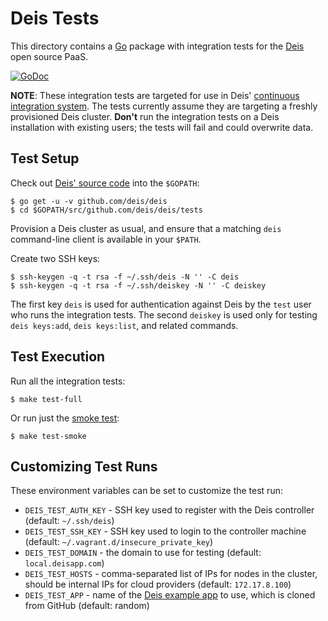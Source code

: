 # Deis Tests

This directory contains a [Go](http://golang.org/) package with integration
tests for the [Deis](http://deis.io/) open source PaaS.

[![GoDoc](https://godoc.org/github.com/deis/deis/tests?status.svg)](https://godoc.org/github.com/deis/deis/tests)

**NOTE**: These integration tests are targeted for use in Deis'
[continuous integration system](http://ci.deis.io/). The tests currently assume
they are targeting a freshly provisioned Deis cluster. **Don't** run the
integration tests on a Deis installation with existing users; the tests will
fail and could overwrite data.

## Test Setup

Check out [Deis' source code](https://github.com/deis/deis) into the `$GOPATH`:

```console
$ go get -u -v github.com/deis/deis
$ cd $GOPATH/src/github.com/deis/deis/tests
```

Provision a Deis cluster as usual, and ensure that a matching `deis`
command-line client is available in your `$PATH`.

Create two SSH keys:

```console
$ ssh-keygen -q -t rsa -f ~/.ssh/deis -N '' -C deis
$ ssh-keygen -q -t rsa -f ~/.ssh/deiskey -N '' -C deiskey
```

The first key `deis` is used for authentication against Deis by the `test` user
who runs the integration tests. The second `deiskey` is used only for testing
`deis keys:add`, `deis keys:list`, and related commands.

## Test Execution

Run all the integration tests:

```console
$ make test-full
```

Or run just the [smoke test](http://www.catb.org/jargon/html/S/smoke-test.html):

```console
$ make test-smoke
```

## Customizing Test Runs

These environment variables can be set to customize the test run:
* `DEIS_TEST_AUTH_KEY` - SSH key used to register with the Deis controller
  (default: `~/.ssh/deis`)
* `DEIS_TEST_SSH_KEY` - SSH key used to login to the controller machine
  (default: `~/.vagrant.d/insecure_private_key`)
* `DEIS_TEST_DOMAIN` - the domain to use for testing
  (default: `local.deisapp.com`)
* `DEIS_TEST_HOSTS` - comma-separated list of IPs for nodes in the cluster,
  should be internal IPs for cloud providers (default: `172.17.8.100`)
* `DEIS_TEST_APP` - name of the
  [Deis example app](https://github.com/deis?query=example-) to use, which is
  cloned from GitHub (default: random)
